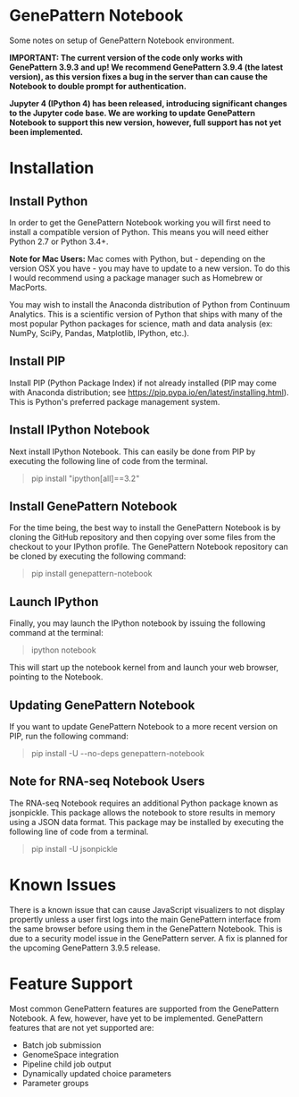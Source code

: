 GenePattern Notebook
====================

Some notes on setup of GenePattern Notebook environment.

**IMPORTANT: The current version of the code only works with GenePattern 3.9.3 and up! 
We recommend GenePattern 3.9.4 (the latest version), as this version fixes a bug in the 
server than can cause the Notebook to double prompt for authentication.**

**Jupyter 4 (IPython 4) has been released, introducing significant changes to the 
Jupyter code base. We are working to update GenePattern Notebook to support this new 
version, however, full support has not yet been implemented.**

# Installation

## Install Python

In order to get the GenePattern Notebook working you will first need to install a compatible 
version of Python. This means you will need either Python 2.7 or Python 3.4+.

**Note for Mac Users:** Mac comes with Python, but - depending on the version OSX you have - 
you may have to update to a new version. To do this I would recommend using a package manager 
such as Homebrew or MacPorts.

You may wish to install the Anaconda distribution of Python from Continuum Analytics. This is 
a scientific version of Python that ships with many of the most popular Python packages for 
science, math and data analysis (ex: NumPy, SciPy, Pandas, Matplotlib, IPython, etc.).

## Install PIP

Install PIP (Python Package Index) if not already installed (PIP may come with Anaconda 
distribution; see https://pip.pypa.io/en/latest/installing.html). This is Python's preferred 
package management system.

## Install IPython Notebook
Next install IPython Notebook. This can easily be done from PIP by executing the following 
line of code from the terminal.

> pip install "ipython[all]==3.2"

## Install GenePattern Notebook

For the time being, the best way to install the GenePattern Notebook is by cloning the GitHub 
repository and then copying over some files from the checkout to your IPython profile. The 
GenePattern Notebook repository can be cloned by executing the following command:

> pip install genepattern-notebook

## Launch IPython

Finally, you may launch the IPython notebook by issuing the following command at the terminal:

> ipython notebook

This will start up the notebook kernel from and launch your web browser, pointing to the Notebook.

## Updating GenePattern Notebook

If you want to update GenePattern Notebook to a more recent version on PIP, run the following 
command:

> pip install -U --no-deps genepattern-notebook

## Note for RNA-seq Notebook Users

The RNA-seq Notebook requires an additional Python package known as jsonpickle. This package allows 
the notebook to store results in memory using a JSON data format. This package may be installed by 
executing the following line of code from a terminal.

> pip install -U jsonpickle

# Known Issues

There is a known issue that can cause JavaScript visualizers to not display propertly unless a user 
first logs into the main GenePattern interface from the same browser before using them in the 
GenePattern Notebook. This is due to a security model issue in the GenePattern server. A fix is 
planned for the upcoming GenePattern 3.9.5 release.

# Feature Support

Most common GenePattern features are supported from the GenePattern Notebook. A few, however, have 
yet to be implemented. GenePattern features that are not yet supported are:

* Batch job submission
* GenomeSpace integration
* Pipeline child job output
* Dynamically updated choice parameters
* Parameter groups